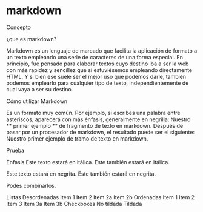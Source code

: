 # markdown
Concepto

¿que es markdown?

Markdown es un lenguaje de marcado que facilita la aplicación de formato a un texto empleando una serie de caracteres de una forma especial. En principio, fue pensado para elaborar textos cuyo destino iba a ser la web con más rapidez y sencillez que si estuviésemos empleando directamente HTML. Y si bien ese suele ser el mejor uso que podemos darle, también podemos emplearlo para cualquier tipo de texto, independientemente de cual vaya a ser su destino.

Cómo utilizar Markdown

Es un formato muy común. Por ejemplo, si escribes una palabra entre asteriscos, aparecerá con más énfasis, generalmente en negrilla:
Nuestro ** primer ejemplo ** de fragmento de texto en markdown.
Después de pasar por un procesador de markdown, el resultado puede ser el siguiente:
Nuestro primer ejemplo de tramo de texto en markdown.

Prueba

Énfasis
Este texto estará en itálica.
Este también estará en itálica.

Este texto estará en negrita.
Este también estará en negrita.

Podés combinarlos.

Listas
Desordenadas
Item 1
Item 2
Item 2a
Item 2b
Ordenadas
Item 1
Item 2
Item 3
Item 3a
Item 3b
Checkboxes
 No tildada
 Tildada
